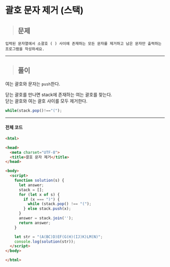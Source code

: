 # 괄호 문자 제거 (스택)

> ## 문제

```
입력된 문자열에서 소괄호 ( ) 사이에 존재하는 모든 문자를 제거하고 남은 문자만 출력하는 프로그램을 작성하세요.
```
***

> ## 풀이

여는 괄호와 문자는 `push`한다.

닫는 괄호를 만나면 stack에 존재하는 여는 괄호를 찾는다.<br/>
닫는 괄호와 여는 괄호 사이를 모두 제거한다.
```jsx
while(stack.pop()!=="(");
```
***

#### 전체 코드
```html
<html>

<head>
  <meta charset="UTF-8">
  <title>괄호 문자 제거</title>
</head>

<body>
  <script>
    function solution(s) {
      let answer;
      stack = [];
      for (let x of s) {
        if (x === ")") {
          while (stack.pop() !== "(");
        } else stack.push(x);
      }
      answer = stack.join('');
      return answer;
    }

    let str = "(A(BC)D)EF(G(H)(IJ)K)LM(N)";
    console.log(solution(str));
  </script>
</body>

</html>
```